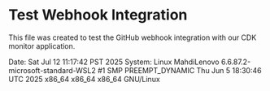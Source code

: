 # Test Webhook Integration

This file was created to test the GitHub webhook integration with our CDK monitor application.

Date: Sat Jul 12 11:17:42 PST 2025
System: Linux MahdiLenovo 6.6.87.2-microsoft-standard-WSL2 #1 SMP PREEMPT_DYNAMIC Thu Jun  5 18:30:46 UTC 2025 x86_64 x86_64 x86_64 GNU/Linux
